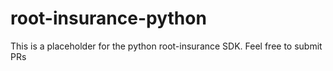 # root-insurance-python

This is a placeholder for the python root-insurance SDK. Feel free to submit PRs
